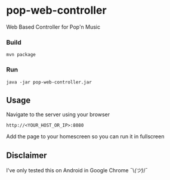 # pop-web-controller
Web Based Controller for Pop'n Music

### Build

```
mvn package
```

### Run

```
java -jar pop-web-controller.jar
```

## Usage

Navigate to the server using your browser

```
http://<YOUR_HOST_OR_IP>:8080
```

Add the page to your homescreen so you can run it in fullscreen

## Disclaimer

I've only tested this on Android in Google Chrome ¯\\_(ツ)_/¯